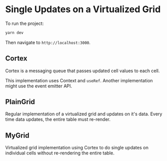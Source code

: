 # Single Updates on a Virtualized Grid

To run the project:

```sh
yarn dev
```

Then navigate to `http://localhost:3000`.

## Cortex

Cortex is a messaging queue that passes updated cell values to each cell.

This implementation uses Context and `useRef`.
Another implementation might use the event emitter API.

## PlainGrid

Regular implementation of a virtualized grid and updates on it's data.
Every time data updates, the entire table must re-render.

## MyGrid

Virtualized grid implementation using Cortex to do single updates on individual cells without re-rendering the entire table.
